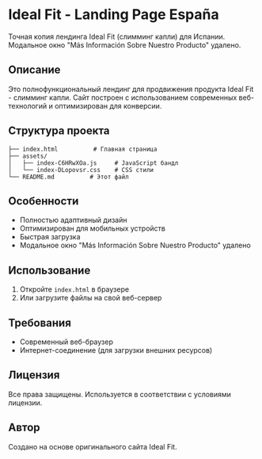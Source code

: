 # Ideal Fit - Landing Page España

Точная копия лендинга Ideal Fit (слимминг капли) для Испании. Модальное окно "Más Información Sobre Nuestro Producto" удалено.

## Описание

Это полнофункциональный лендинг для продвижения продукта Ideal Fit - слимминг капли. Сайт построен с использованием современных веб-технологий и оптимизирован для конверсии.

## Структура проекта

```
├── index.html          # Главная страница
├── assets/
│   ├── index-C6HRwXOa.js     # JavaScript бандл
│   └── index-DLopovsr.css    # CSS стили
└── README.md          # Этот файл
```

## Особенности

- Полностью адаптивный дизайн
- Оптимизирован для мобильных устройств
- Быстрая загрузка
- Модальное окно "Más Información Sobre Nuestro Producto" удалено

## Использование

1. Откройте `index.html` в браузере
2. Или загрузите файлы на свой веб-сервер

## Требования

- Современный веб-браузер
- Интернет-соединение (для загрузки внешних ресурсов)

## Лицензия

Все права защищены. Используется в соответствии с условиями лицензии.

## Автор

Создано на основе оригинального сайта Ideal Fit.
